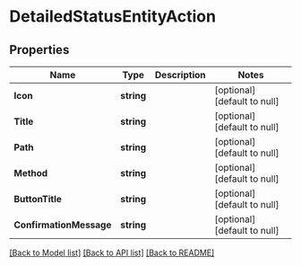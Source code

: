 # DetailedStatusEntityAction

## Properties
Name | Type | Description | Notes
------------ | ------------- | ------------- | -------------
**Icon** | **string** |  | [optional] [default to null]
**Title** | **string** |  | [optional] [default to null]
**Path** | **string** |  | [optional] [default to null]
**Method** | **string** |  | [optional] [default to null]
**ButtonTitle** | **string** |  | [optional] [default to null]
**ConfirmationMessage** | **string** |  | [optional] [default to null]

[[Back to Model list]](../README.md#documentation-for-models) [[Back to API list]](../README.md#documentation-for-api-endpoints) [[Back to README]](../README.md)


